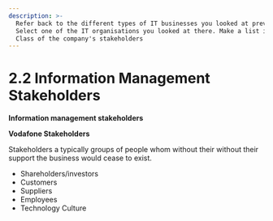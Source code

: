 ```yaml
---
description: >-
  Refer back to the different types of IT businesses you looked at previously.
  Select one of the IT organisations you looked at there. Make a list in the
  Class of the company's stakeholders
---
```


# 2.2 Information Management Stakeholders

**Information management stakeholders**

**Vodafone Stakeholders**

Stakeholders a typically groups of people whom without their without their support the business would cease to exist.

* Shareholders/investors
* Customers
* Suppliers
* Employees
* Technology Culture 



